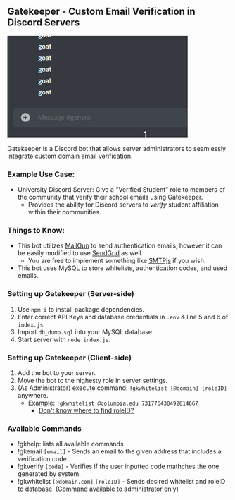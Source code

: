 ## Gatekeeper - Custom Email Verification in Discord Servers

![GIF of Verification](in_action.gif)


Gatekeeper is a Discord bot that allows server administrators to seamlessly integrate custom domain email verification.

### Example Use Case:
- University Discord Server: Give a "Verified Student" role to members of the community that verify their school emails using Gatekeeper.
    - Provides the ability for Discord servers to *verify* student affiliation within their communities.

### Things to Know:
- This bot utilizes [MailGun](https://www.mailgun.com/) to send authentication emails, however it can be easily modified to use [SendGrid](https://www.npmjs.com/package/@sendgrid/mail) as well. 
    - You are free to implement something like [SMTPjs](https://www.smtpjs.com/) if you wish. 
- This bot uses MySQL to store whitelists, authentication codes, and used emails. 

### Setting up Gatekeeper (Server-side)
1. Use `npm i` to install package dependencies.
2. Enter correct API Keys and database credentials in `.env` & line 5 and 6 of `index.js`.
3. Import `db_dump.sql` into your MySQL database.
4. Start server with `node index.js`.

### Setting up Gatekeeper (Client-side)
1. Add the bot to your server.
2. Move the bot to the highesty role in server settings.
3. (As Administrator) execute command: `!gkwhitelist [@domain] [roleID]` anywhere.
    - Example: `!gkwhitelist @columbia.edu 731776430492614667`
        - [Don't know where to find roleID?](https://anidiots.guide/understanding/roles#role-code)        

### Available Commands
- !gkhelp: lists all available commands
- !gkemail `[email]` - Sends an email to the given address that includes a verification code.
- !gkverify `[code]` - Verifies if the user inputted code mathches the one generated by system.
- !gkwhitelist `[@domain.com]` `[roleID]` - Sends desired whitelist and roleID to database. (Command available to administrator only)